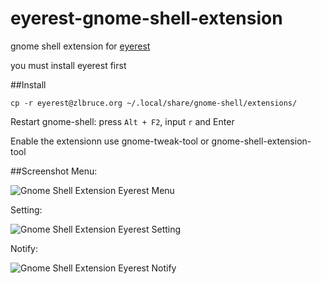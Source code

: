 eyerest-gnome-shell-extension
=============================

gnome shell extension for [eyerest](https://github.com/zlbruce/eyerest)

you must install eyerest first

##Install
```
cp -r eyerest@zlbruce.org ~/.local/share/gnome-shell/extensions/
```
Restart gnome-shell: press `Alt + F2`, input `r` and Enter

Enable the extensionn use gnome-tweak-tool or gnome-shell-extension-tool

##Screenshot
Menu:

![Gnome Shell Extension Eyerest Menu](http://i.imgur.com/4anCWvG.png)

Setting:

![Gnome Shell Extension Eyerest Setting](http://i.imgur.com/0LGBqgJ.png)

Notify:

![Gnome Shell Extension Eyerest Notify](http://i.imgur.com/afd3ocj.png)
